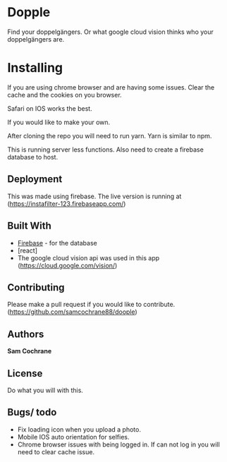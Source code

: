 # Dopple

Find your doppelgängers. Or what google cloud vision thinks who your doppelgängers are.

# Installing

If you are using chrome browser and are having some issues. Clear the cache and the cookies on you browser.

Safari on IOS works the best.

If you would like to make your own.

After cloning the repo you will need to run yarn. Yarn is similar to npm.

This is running server less functions. Also need to create a firebase database to host.


## Deployment



This was made using firebase. The live version is running at (https://instafilter-123.firebaseapp.com/)


## Built With

* [Firebase](https://firebase.google.com/) - for the database
* [react]
* The google cloud vision api was used in this app (https://cloud.google.com/vision/)



## Contributing
Please make a pull request if you would like to contribute.
(https://github.com/samcochrane88/doople)


## Authors

**Sam Cochrane**

## License

Do what you will with this.

## Bugs/ todo

* Fix loading icon when you upload a photo.
* Mobile IOS auto orientation for selfies.
* Chrome browser issues with being logged in. If can not log in you will need to clear cache issue.
